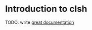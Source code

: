 # Introduction to clsh

TODO: write [great documentation](http://jacobian.org/writing/what-to-write/)

